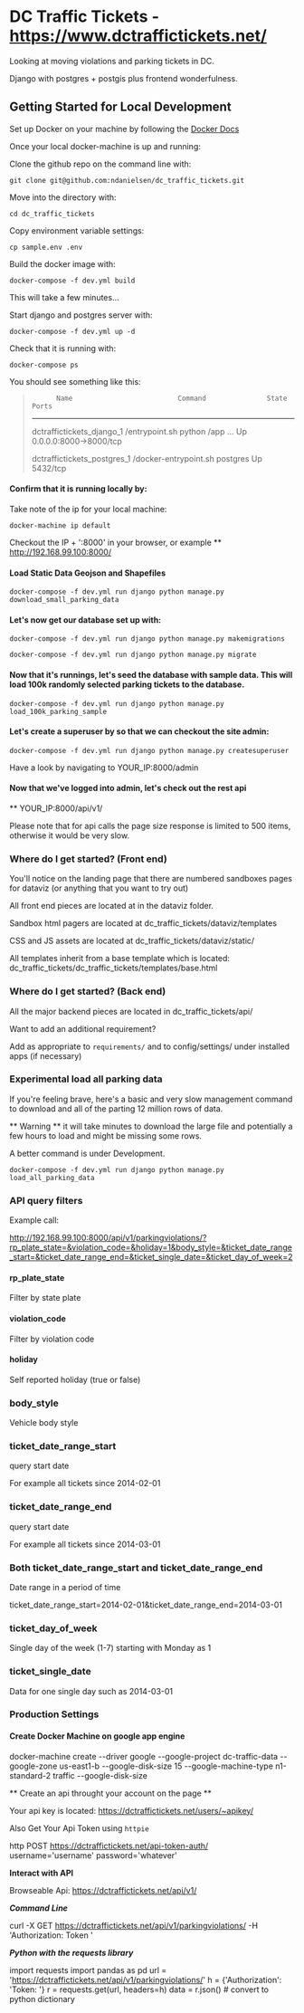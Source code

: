 DC Traffic Tickets - https://www.dctraffictickets.net/
==============================

Looking at moving violations and parking tickets in DC.

Django with postgres + postgis plus frontend wonderfulness.

Getting Started for Local Development
------------

Set up Docker on your machine by following the [Docker Docs](https://docs.docker.com/machine/get-started/)

Once your local docker-machine is up and running:

Clone the github repo on the command line with:

`git clone git@github.com:ndanielsen/dc_traffic_tickets.git`

Move into the directory with:

`cd dc_traffic_tickets`

Copy environment variable settings:

`cp sample.env .env`

Build the docker image with:

`docker-compose -f dev.yml build`

This will take a few minutes...

Start django and postgres server with:

`docker-compose -f dev.yml up -d`

Check that it is running with:

`docker-compose ps`

You should see something like this:

>           Name                          Command               State           Ports          
> ---------------------------------------------------------------------------------------------
>
> dctraffictickets_django_1     /entrypoint.sh python /app ...   Up      0.0.0.0:8000->8000/tcp
>
> dctraffictickets_postgres_1   /docker-entrypoint.sh postgres   Up      5432/tcp  

#### Confirm that it is running locally by:

Take note of the ip for your local machine:

`docker-machine ip default`

Checkout the IP + ':8000' in your browser, or example ** http://192.168.99.100:8000/

#### Load Static Data Geojson and Shapefiles

`docker-compose -f dev.yml run django python manage.py download_small_parking_data`


#### Let's now get our database set up with:

`docker-compose -f dev.yml run django python manage.py makemigrations`

`docker-compose -f dev.yml run django python manage.py migrate`


#### Now that it's runnings, let's seed the database with sample data. This will load 100k randomly selected parking tickets to the database.

`docker-compose -f dev.yml run django python manage.py load_100k_parking_sample`


#### Let's create a superuser by so that we can checkout the site admin:

`docker-compose -f dev.yml run django python manage.py createsuperuser`

Have a look by navigating to YOUR_IP:8000/admin

#### Now that we've logged into admin, let's check out the rest api

** YOUR_IP:8000/api/v1/

Please note that for api calls the page size response is limited to 500 items, otherwise it would be very slow.

### Where do I get started? (Front end)

You'll notice on the landing page that there are numbered sandboxes pages for dataviz (or anything that you want to try out)

All front end pieces are located at in the dataviz folder.

Sandbox html pagers are located at dc_traffic_tickets/dataviz/templates

CSS and JS assets are located at dc_traffic_tickets/dataviz/static/

All templates inherit from a base template which is located:
dc_traffic_tickets/dc_traffic_tickets/templates/base.html


### Where do I get started? (Back end)

All the major backend pieces are located in dc_traffic_tickets/api/

Want to add an additional requirement?

Add as appropriate to `requirements/`  and to config/settings/ under installed apps (if necessary)

### Experimental load all parking data

If you're feeling brave, here's a basic and very slow management command to
download and all of the parting 12 million rows of data.

** Warning ** it will take minutes to download the large file and potentially a few hours to load and might be missing some rows.

A better command is under Development.

`docker-compose -f dev.yml run django python manage.py load_all_parking_data`

### API query filters

Example call:

http://192.168.99.100:8000/api/v1/parkingviolations/?rp_plate_state=&violation_code=&holiday=1&body_style=&ticket_date_range_start=&ticket_date_range_end=&ticket_single_date=&ticket_day_of_week=2


#### rp_plate_state

Filter by state plate

#### violation_code

Filter by violation code

#### holiday

Self reported holiday (true or false)

### body_style

Vehicle body style

### ticket_date_range_start

query start date

For example all tickets since 2014-02-01

### ticket_date_range_end

query start date

For example all tickets since 2014-03-01


### Both ticket_date_range_start and ticket_date_range_end

Date range in a period of time

ticket_date_range_start=2014-02-01&ticket_date_range_end=2014-03-01


### ticket_day_of_week

Single day of the week (1-7) starting with Monday as 1


### ticket_single_date

Data for one single day such as 2014-03-01


### Production Settings

#### Create Docker Machine on google app engine

docker-machine create --driver google --google-project dc-traffic-data --google-zone us-east1-b --google-disk-size 15 --google-machine-type  n1-standard-2 traffic --google-disk-size


** Create an api throught your account on the page **

Your api key is located:
https://dctraffictickets.net/users/~apikey/

Also Get Your Api Token using `httpie`

http POST https://dctraffictickets.net/api-token-auth/ username='username' password='whatever'

**Interact with API**

Browseable Api: https://dctraffictickets.net/api/v1/

*****Command Line*****

curl -X GET https://dctraffictickets.net/api/v1/parkingviolations/ -H 'Authorization: Token <Your token>'

*****Python with the requests library*****

import requests
import pandas as pd
url = 'https://dctraffictickets.net/api/v1/parkingviolations/'
h = {'Authorization': 'Token: <Your token>'}
r = requests.get(url, headers=h)
data = r.json() # convert to python dictionary
